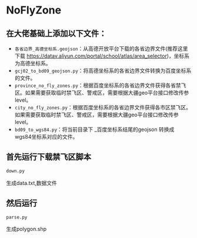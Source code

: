 # NoFlyZone

## 在大佬基础上添加以下文件：
- `各省边界_高德坐标系.geojson`：从高德开放平台下载的各省边界文件(推荐这里下载 https://datav.aliyun.com/portal/school/atlas/area_selector)，坐标系为高德坐标系。
- `gcj02_to_bd09_geojson.py`：将高德坐标系的各省边界文件转换为百度坐标系的文件。
- `province_no_fly_zones.py`：根据百度坐标系的各省边界文件获得各省禁飞区。如果需要获取临时禁飞区、警戒区，需要根据大疆geo平台接口修改传参level。
- `city_no_fly_zones.py`：根据百度坐标系的各省边界文件获得各市区禁飞区。如果需要获取临时禁飞区、警戒区，需要根据大疆geo平台接口修改传参level。
- `bd09_to_wgs84.py`：将当前目录下 _百度坐标系结尾的geojson 转换成 wgs84坐标系对应的文件。


## 首先运行下载禁飞区脚本
```python
down.py
```
生成data.txt,数据文件

## 然后运行
```python
parse.py
```
生成polygon.shp

